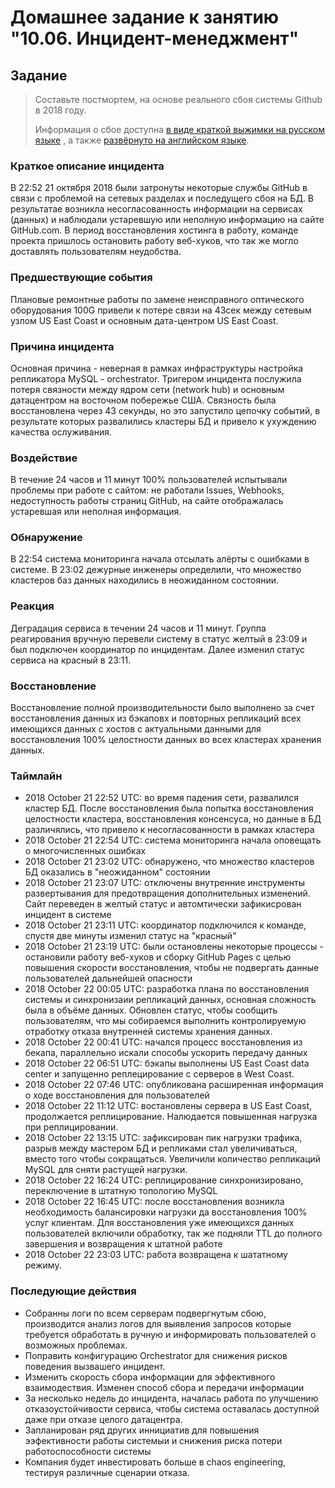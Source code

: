 # Домашнее задание к занятию "10.06. Инцидент-менеджмент"

## Задание 

> Составьте постмортем, на основе реального сбоя системы Github в 2018 году.
> 
> Информация о сбое доступна [в виде краткой выжимки на русском языке](https://habr.com/ru/post/427301/) , а также [развёрнуто на английском языке](https://github.blog/2018-10-30-oct21-post-incident-analysis/).

### Краткое описание инцидента

В 22:52 21 октября 2018 были затронуты некоторые службы GitHub в связи с проблемой на сетевых разделах и последущего сбоя на БД. В результатае возникла несогласованность информации на сервисах (данных) и наблюдали устаревшую или неполную информацию на сайте GitHub.com. 
В период восстановления хостинга в работу, команде проекта пришлось остановить работу веб-хуков, что так же могло доставлять пользователям неудобства.

### Предшествующие события

Плановые ремонтные работы по замене неисправного оптического оборудования 100G привели к потере связи на 43сек между сетевым узлом US East Coast и основным дата-центром US East Coast.

### Причина инцидента

Основная причина - неверная в рамках инфраструктуры настройка репликатора MySQL - orchestrator. Тригером инцидента послужила потеря связности между ядром сети (network hub) и основным датацентром на восточном побережье США. Связность была восстановлена через 43 секунды, но это запустило цепочку событий, в результате которых развалились кластеры БД и привело к ухуждению качества ослуживания.

### Воздействие

В течение 24 часов и 11 минут 100% пользователей испытывали проблемы при работе с сайтом: не работали Issues, Webhooks, недоступность работы страниц GitHub, на сайте отображалась устаревшая или неполная информация.

### Обнаружение

В 22:54 система мониторинга начала отсылать алёрты с ошибками в системе. В 23:02 дежурные инженеры определили, что множество кластеров баз данных находились в неожиданном состоянии.

### Реакция

Деградация сервиса в течении 24 часов и 11 минут. Группа реагирования вручную перевели систему в статус желтый в 23:09 и был подключен координатор по инцидентам. Далее изменил статус сервиса на красный в 23:11.

### Восстановление

Восстановление полной производительности было выполнено за счет восстановления данных из бэкаповх и повторных репликаций всех имеющихся данных с хостов с актуальными данными для восстановления 100% целостности данных во всех кластерах хранения данных.
### Таймлайн

* 2018 October 21 22:52 UTC: во время падения сети, развалился кластер БД. После восстановления была попытка восстановления целостности кластера, восстановления консенсуса, но данные в БД различялись, что привело к несогласованности в рамках кластера
* 2018 October 21 22:54 UTC: система мониторинга начала оповещать о многочисленных ошибках
* 2018 October 21 23:02 UTC: обнаружено, что множество кластеров БД оказались в "неожиданном" состоянии
* 2018 October 21 23:07 UTC: отключены внутренние инструменты развертывания для предотвращения дополнительных изменений. Сайт переведен в желтый статус и автомтически зафикисрован инцидент в системе 
* 2018 October 21 23:11 UTC: координатор подключился к команде, спустя две минуты изменил статус на "красный"
* 2018 October 21 23:19 UTC: были остановлены некоторые процессы - остановили работу веб-хуков и сборку GitHub Pages с целью повышения скорости восстановления, чтобы не подвергать данные пользователей дальнейшей опасности
* 2018 October 22 00:05 UTC: разработка плана по восстановления системы и синхронизаии репликаций данных, основная сложность была в объёме данных. Обновлен статус, чтобы сообщить пользователям, что мы собираемся выполнить контролируемую отработку отказа внутренней системы хранения данных.
* 2018 October 22 00:41 UTC: начался процесс восстановления из бекапа, параллельно искали способы ускорить передачу данных
* 2018 October 22 06:51 UTC: бэкапы выполнены US East Coast data center и запущенно реплецирование с серверов в West Coast.
* 2018 October 22 07:46 UTC: опубликована расширенная информация о ходе восстановления для пользователей
* 2018 October 22 11:12 UTC: востановлены сервера в US East Coast, продолжается реплицирование. Налюдается повышенная нагрузка при реплицировании.
* 2018 October 22 13:15 UTC: зафиксирован пик нагрузки трафика, разрыв между мастером БД и репликами стал увеличиваться, вместо того чтобы сокращаться. Увеличили количество репликаций MySQL для сняти растущей нагрузки.
* 2018 October 22 16:24 UTC: реплицирование синхронизировано, переключение в штатную топологию MySQL
* 2018 October 22 16:45 UTC: после восстановления возникла необходимость балансировки нагрузки да восстановления 100% услуг клиентам. Для восстановления уже имеющихся данных пользователей включили обработку, так же подняли TTL до полного завершения и возвращения к штатной работе
* 2018 October 22 23:03 UTC: работа возвращена к шататному режиму.
### Последующие действия

- Собранны логи по всем серверам подвергнутым сбою, производится анализ логов для выявления запросов которые требуется обработать в ручную и информировать пользователей о возможных проблемах.
- Поправить конфигурацию Orchestrator для снижения рисков поведения вызвашего инцидент.
- Изменить скорость сбора информации для эффективного взаимодествия. Изменен способ сбора и передачи информации
- За несколько недель до инцидента, началась работа по улучшению отказоустойчивости сервиса, чтобы система оставалась доступной даже при отказе целого датацентра.
- Запланирован ряд других иннициатив для повышения ээфективности работы системыи и снижения риска потери работоспособности системы
- Компания будет инвестировать больше в chaos engineering, тестируя различные сценарии отказа.
